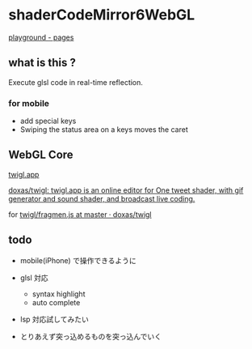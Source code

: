 # shaderCodeMirror6WebGL

[playground - pages](https://pome-ta.github.io/shaderCodeMirror6WebGL/)

## what is this ?

Execute glsl code in real-time reflection.

### for mobile

- add special keys
- Swiping the status area on a keys moves the caret

## WebGL Core

[twigl.app](https://twigl.app/)

[doxas/twigl: twigl.app is an online editor for One tweet shader, with gif generator and sound shader, and broadcast live coding.](https://github.com/doxas/twigl)

for [twigl/fragmen.js at master · doxas/twigl](https://github.com/doxas/twigl/blob/master/src/fragmen.js)

## todo

- mobile(iPhone) で操作できるように
- glsl 対応
  - syntax highlight
  - auto complete
- lsp 対応試してみたい

- とりあえず突っ込めるものを突っ込んでいく
